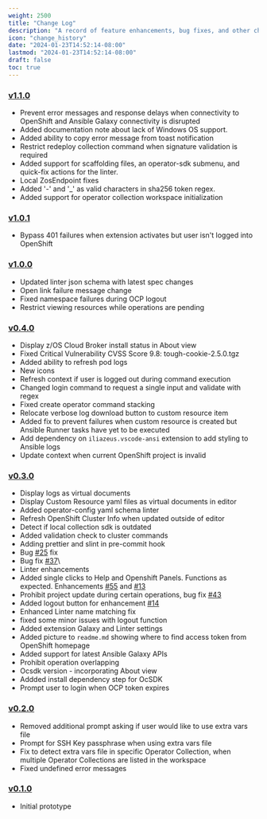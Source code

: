 ```yaml
---
weight: 2500
title: "Change Log"
description: "A record of feature enhancements, bug fixes, and other changes to the IBM Operator Collection SDK for VS Code extension."
icon: "change_history"
date: "2024-01-23T14:52:14-08:00"
lastmod: "2024-01-23T14:52:14-08:00"
draft: false
toc: true
---
```


### [v1.1.0](https://github.com/IBM/operator-collection-sdk-vscode-extension/releases/tag/1.1.0)
- Prevent error messages and response delays when connectivity to OpenShift and Ansible Galaxy connectivity is disrupted
- Added documentation note about lack of Windows OS support.
- Added ability to copy error message from toast notification
- Restrict redeploy collection command when signature validation is required
- Added support for scaffolding files, an operator-sdk submenu, and quick-fix actions for the linter.
- Local ZosEndpoint fixes
- Added '-' and '_' as valid characters in sha256 token regex.
- Added support for operator collection workspace initialization

### [v1.0.1](https://github.com/IBM/operator-collection-sdk-vscode-extension/releases/tag/1.0.1)
- Bypass 401 failures when extension activates but user isn't logged into OpenShift

### [v1.0.0](https://github.com/IBM/operator-collection-sdk-vscode-extension/releases/tag/1.0.0)
- Updated linter json schema with latest spec changes
- Open link failure message change
- Fixed namespace failures during OCP logout
- Restrict viewing resources while operations are pending

### [v0.4.0](https://github.com/IBM/operator-collection-sdk-vscode-extension/releases/tag/0.4.0)

- Display z/OS Cloud Broker install status in About view
- Fixed Critical Vulnerability CVSS Score 9.8: tough-cookie-2.5.0.tgz
- Added ability to refresh pod logs
- New icons
- Refresh context if user is logged out during command execution
- Changed login command to request a single input and validate with regex
- Fixed create operator command stacking
- Relocate verbose log download button to custom resource item
- Added fix to prevent failures when custom resource is created but Ansible Runner tasks have yet to be executed
- Add dependency on `iliazeus.vscode-ansi` extension to add styling to Ansible logs
- Update context when current OpenShift project is invalid

### [v0.3.0](https://github.com/IBM/operator-collection-sdk-vscode-extension/releases/tag/0.3.0)

- Display logs as virtual documents
- Display Custom Resource yaml files as virtual documents in editor
- Added operator-config yaml schema linter
- Refresh OpenShift Cluster Info when updated outside of editor
- Detect if local collection sdk is outdated
- Added validation check to cluster commands
- Adding prettier and slint in pre-commit hook
- Bug [#25](https://github.com/IBM/operator-collection-sdk-vscode-extension/issues/25) fix
- Bug fix [#37](https://github.com/IBM/operator-collection-sdk-vscode-extension/issues/37)\
- Linter enhancements
- Added single clicks to Help and Openshift Panels. Functions as expected. Enhancements [#55](https://github.com/IBM/operator-collection-sdk-vscode-extension/issues/5) and [#13](https://github.com/IBM/operator-collection-sdk-vscode-extension/issues/13)
- Prohibit project update during certain operations, bug fix [#43](https://github.com/IBM/operator-collection-sdk-vscode-extension/issues/43)
- Added logout button for enhancement [#14](https://github.com/IBM/operator-collection-sdk-vscode-extension/issues/14)
- Enhanced Linter name matching fix
- fixed some minor issues with logout function
- Added extension Galaxy and Linter settings
- Added picture to `readme.md` showing where to find access token from OpenShift homepage
- Added support for latest Ansible Galaxy APIs
- Prohibit operation overlapping
- Ocsdk version - incorporating About view
- Addded install dependency step for OcSDK
- Prompt user to login when OCP token expires

### [v0.2.0](https://github.com/IBM/operator-collection-sdk-vscode-extension/releases/tag/0.2.0)

- Removed additional prompt asking if user would like to use extra vars file
- Prompt for SSH Key passphrase when using extra vars file
- Fix to detect extra vars file in specific Operator Collection, when multiple Operator Collections are listed in the workspace
- Fixed undefined error messages

### [v0.1.0](https://github.com/IBM/operator-collection-sdk-vscode-extension/releases/tag/0.1.0)

- Initial prototype